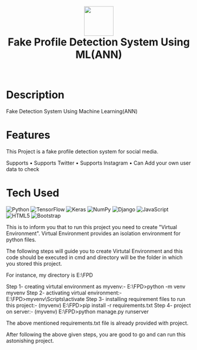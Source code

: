 <div align="center">
      <h1> <img src="https://raw.githubusercontent.com/lsgdefault/Fake-Profile-Detection-System-Using-ML-ANN/main/Logo/logo.png" width="80px"><br/>Fake Profile Detection System Using ML(ANN)</h1>
     </div>
<p align="center"> <a href="https://github.com/lsgdefault" target="_blank"><img alt="" src="https://img.shields.io/badge/Website-EA4C89?style=normal&logo=dribbble&logoColor=white" style="vertical-align:center" /></a> <a href="default_yt_" target="_blank"><img alt="" src="https://img.shields.io/badge/Twitter-1DA1F2?style=normal&logo=twitter&logoColor=white" style="vertical-align:center" /></a> <a href="kaivalya_ahir" target="_blank"><img alt="" src="https://img.shields.io/badge/Instagram-E4405F?style=normal&logo=instagram&logoColor=white" style="vertical-align:center" /></a> <a href="kaivalya-ahir}" target="_blank"><img alt="" src="https://img.shields.io/badge/LinkedIn-0077B5?style=normal&logo=linkedin&logoColor=white" style="vertical-align:center" /></a> </p>

# Description
Fake Detection System Using Machine Learning(ANN)

# Features
This Project is a fake profile detection system for social media.

Supports 
•	Supports Twitter
•	Supports Instagram
•	Can Add your own user data to check


# Tech Used
 ![Python](https://img.shields.io/badge/python-3670A0?style=for-the-badge&logo=python&logoColor=ffdd54) ![TensorFlow](https://img.shields.io/badge/TensorFlow-%23FF6F00.svg?style=for-the-badge&logo=TensorFlow&logoColor=white) ![Keras](https://img.shields.io/badge/Keras-%23D00000.svg?style=for-the-badge&logo=Keras&logoColor=white) ![NumPy](https://img.shields.io/badge/numpy-%23013243.svg?style=for-the-badge&logo=numpy&logoColor=white) ![Django](https://img.shields.io/badge/django-%23092E20.svg?style=for-the-badge&logo=django&logoColor=white) ![JavaScript](https://img.shields.io/badge/javascript-%23323330.svg?style=for-the-badge&logo=javascript&logoColor=%23F7DF1E) ![HTML5](https://img.shields.io/badge/html5-%23E34F26.svg?style=for-the-badge&logo=html5&logoColor=white) ![Bootstrap](https://img.shields.io/badge/bootstrap-%23563D7C.svg?style=for-the-badge&logo=bootstrap&logoColor=white)
      
This is to inform you that to run this project you need to create "Virtual Environment". Virtual Environment provides an isolation environment for python files.

The following steps will guide you to create Virtutal Environment and this code should be executed in cmd and directory will be the folder in which you stored this project.
	
For instance, my directory is E:\FPD

Step 1- creating virtutal environment as myvenv:- E:\FPD>python -m venv myvenv 
Step 2- activating virtual environment:- E:\FPD>myvenv\Scripts\activate
Step 3- installing requirement files to run this project:- (myvenv) E:\FPD>pip install -r requirements.txt
Step 4- project on server:- (myvenv) E:\FPD>python manage.py runserver

The above mentioned requirements.txt file is already provided with project.

After following the above given steps, you are good to go and can run this astonishing project.
    
